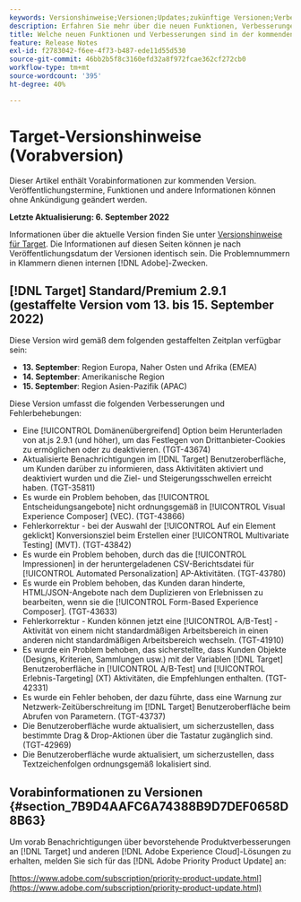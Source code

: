 ```yaml
---
keywords: Versionshinweise;Versionen;Updates;zukünftige Versionen;Verbesserungen;neue Funktionen;Fehlerbehebungen;Updates;Vorabversion
description: Erfahren Sie mehr über die neuen Funktionen, Verbesserungen und Fehlerbehebungen in der kommenden Version von Adobe Target sowie in den zugehörigen SDKs, APIs und JavaScript-Bibliotheken.
title: Welche neuen Funktionen und Verbesserungen sind in der kommenden Version enthalten?
feature: Release Notes
exl-id: f2783042-f6ee-4f73-b487-ede11d55d530
source-git-commit: 46bb2b5f8c3160efd32a8f972fcae362cf272cb0
workflow-type: tm+mt
source-wordcount: '395'
ht-degree: 40%

---
```


# Target-Versionshinweise (Vorabversion)

Dieser Artikel enthält Vorabinformationen zur kommenden Version. Veröffentlichungstermine, Funktionen und andere Informationen können ohne Ankündigung geändert werden.

**Letzte Aktualisierung: 6. September 2022**

Informationen über die aktuelle Version finden Sie unter [Versionshinweise für Target](release-notes.md). Die Informationen auf diesen Seiten können je nach Veröffentlichungsdatum der Versionen identisch sein. Die Problemnummern in Klammern dienen internen [!DNL Adobe]-Zwecken.

## [!DNL Target] Standard/Premium 2.9.1 (gestaffelte Version vom 13. bis 15. September 2022)

Diese Version wird gemäß dem folgenden gestaffelten Zeitplan verfügbar sein:

* **13. September**: Region Europa, Naher Osten und Afrika (EMEA)
* **14. September**: Amerikanische Region
* **15. September**: Region Asien-Pazifik (APAC)

Diese Version umfasst die folgenden Verbesserungen und Fehlerbehebungen:

* Eine [!UICONTROL Domänenübergreifend] Option beim Herunterladen von at.js 2.9.1 (und höher), um das Festlegen von Drittanbieter-Cookies zu ermöglichen oder zu deaktivieren. (TGT-43674)
* Aktualisierte Benachrichtigungen im [!DNL Target] Benutzeroberfläche, um Kunden darüber zu informieren, dass Aktivitäten aktiviert und deaktiviert wurden und die Ziel- und Steigerungsschwellen erreicht haben. (TGT-35811)
* Es wurde ein Problem behoben, das [!UICONTROL Entscheidungsangebote] nicht ordnungsgemäß in [!UICONTROL Visual Experience Composer] (VEC). (TGT-43866)
* Fehlerkorrektur - bei der Auswahl der [!UICONTROL Auf ein Element geklickt] Konversionsziel beim Erstellen einer [!UICONTROL Multivariate Testing] (MVT). (TGT-43842)
* Es wurde ein Problem behoben, durch das die [!UICONTROL Impressionen] in der heruntergeladenen CSV-Berichtsdatei für [!UICONTROL Automated Personalization] AP-Aktivitäten. (TGT-43780)
* Es wurde ein Problem behoben, das Kunden daran hinderte, HTML/JSON-Angebote nach dem Duplizieren von Erlebnissen zu bearbeiten, wenn sie die [!UICONTROL Form-Based Experience Composer]. (TGT-43633)
* Fehlerkorrektur - Kunden können jetzt eine [!UICONTROL A/B-Test] -Aktivität von einem nicht standardmäßigen Arbeitsbereich in einen anderen nicht standardmäßigen Arbeitsbereich wechseln. (TGT-41910)
* Es wurde ein Problem behoben, das sicherstellte, dass Kunden Objekte (Designs, Kriterien, Sammlungen usw.) mit der Variablen [!DNL Target] Benutzeroberfläche in [!UICONTROL A/B-Test] und [!UICONTROL Erlebnis-Targeting] (XT) Aktivitäten, die Empfehlungen enthalten. (TGT-42331)
* Es wurde ein Fehler behoben, der dazu führte, dass eine Warnung zur Netzwerk-Zeitüberschreitung im [!DNL Target] Benutzeroberfläche beim Abrufen von Parametern. (TGT-43737)
* Die Benutzeroberfläche wurde aktualisiert, um sicherzustellen, dass bestimmte Drag &amp; Drop-Aktionen über die Tastatur zugänglich sind. (TGT-42969)
* Die Benutzeroberfläche wurde aktualisiert, um sicherzustellen, dass Textzeichenfolgen ordnungsgemäß lokalisiert sind.

## Vorabinformationen zu Versionen {#section_7B9D4AAFC6A74388B9D7DEF0658D8B63}

Um vorab Benachrichtigungen über bevorstehende Produktverbesserungen an [!DNL Target] und anderen [!DNL Adobe Experience Cloud]-Lösungen zu erhalten, melden Sie sich für das [!DNL Adobe Priority Product Update] an:

[https://www.adobe.com/subscription/priority-product-update.html](https://www.adobe.com/subscription/priority-product-update.html)
